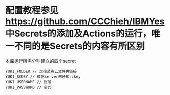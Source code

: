 # 配置教程参见 https://github.com/CCChieh/IBMYes 中Secrets的添加及Actions的运行，唯一不同的是Secrets的内容有所区别


本库运行所需分别建立的四个secret

```
YUKI_FOLDER // 远控蓝奏云文件夹链接
YUKI_SCKEY // 微信server酱通知sckey
YUKI_USERNAME // 账号
YUKI_PASSWORD // 密码
```
